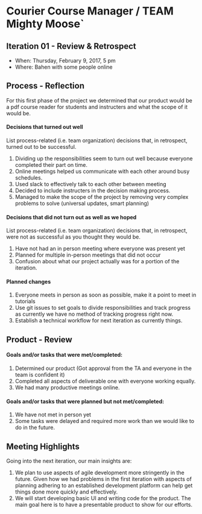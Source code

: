 # Courier Course Manager / TEAM Mighty Moose`


## Iteration 01 - Review & Retrospect

 * When: Thursday, February 9, 2017, 5 pm
 * Where: Bahen with some people online

## Process - Reflection

For this first phase of the project we determined that our product would be a pdf course reader for students and instructers and what the scope of it would be.

#### Decisions that turned out well

List process-related (i.e. team organization) decisions that, in retrospect, turned out to be successful.

1. Dividing up the responsibilities seem to turn out well because everyone completed their part on time.
2. Online meetings helped us communicate with each other around busy schedules.
3. Used slack to effectively talk to each other between meeting
4. Decided to include instructers in the decision making process.
5. Managed to make the scope of the project by removing very complex problems to solve (universal updates, smart planning)

#### Decisions that did not turn out as well as we hoped

List process-related (i.e. team organization) decisions that, in retrospect, were not as successful as you thought they would be.
1. Have not had an in person meeting where everyone was present yet
2. Planned for multiple in-person meetings that did not occur
3. Confusion about what our project actually was for a portion of the iteration.


#### Planned changes

1. Everyone meets in person as soon as possible, make it a point to meet in tutorials
2. Use git issues to set goals to divide responsibilities and track progress as currently we have no method of tracking progress right now.
3. Establish a technical workflow for next iteration as currently things.


## Product - Review

#### Goals and/or tasks that were met/completed:
1. Determined our product (Got approval from the TA and everyone in the team is confident it)
2. Completed all aspects of deliverable one with everyone working equally.
3. We had many productive meetings online.


#### Goals and/or tasks that were planned but not met/completed:
1. We have not met in person yet
2. Some tasks were delayed and required more work than we would like to do in the future.

## Meeting Highlights

Going into the next iteration, our main insights are:
1. We plan to use aspects of agile development more stringently in the future. Given how we had problems in the first iteration with aspects of planning adhering to an established development platform can help get things done more quickly and effectively.
2. We will start developing basic UI and writing code for the product. The main goal here is to have a presentable product to show for our efforts.
